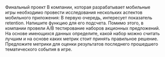Финальный проект
В компании, которая разрабатывает мобильные игры необходимо провести исследования нескольких аспектов мобильного приложения:
В первую очередь, интересует показатель retention. Напишите функцию для его подсчета. Помимо этого, в компании провели A/B тестирование наборов акционных предложений. На основе имеющихся данных определите, какой набор можно считать лучшим и на основе каких метрик стоит принять правильное решение. Предложите метрики для оценки результатов последнего прошедшего тематического события в игре.
